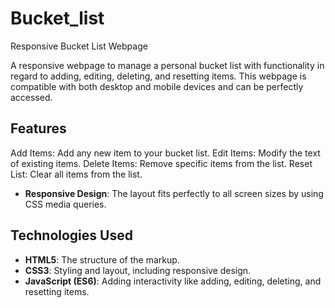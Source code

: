 # Bucket_list
Responsive Bucket List Webpage

A responsive webpage to manage a personal bucket list with functionality in regard to adding, editing, deleting, and resetting items. This webpage is compatible with both desktop and mobile devices and can be perfectly accessed.

## Features
Add Items: Add any new item to your bucket list.
Edit Items: Modify the text of existing items.
Delete Items: Remove specific items from the list.
Reset List: Clear all items from the list.
- **Responsive Design**: The layout fits perfectly to all screen sizes by using CSS media queries.

## Technologies Used
- **HTML5**: The structure of the markup.
- **CSS3**: Styling and layout, including responsive design.
- **JavaScript (ES6)**: Adding interactivity like adding, editing, deleting, and resetting items.
